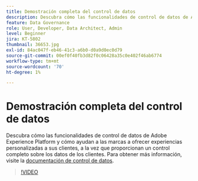 ```yaml
---
title: Demostración completa del control de datos
description: Descubra cómo las funcionalidades de control de datos de Adobe Experience Platform y cómo ayudan a las marcas a ofrecer experiencias personalizadas a sus clientes, a la vez que proporcionan un control completo sobre los datos de los clientes.
feature: Data Governance
role: User, Developer, Data Architect, Admin
level: Beginner
jira: KT-5802
thumbnail: 36653.jpg
exl-id: 84ac047f-eb46-41c3-a6b0-d0a9d0ec0d79
source-git-commit: 00ef0f40fb3d82f0c06428a35c0e402f46ab6774
workflow-type: tm+mt
source-wordcount: '70'
ht-degree: 1%

---
```


# Demostración completa del control de datos

Descubra cómo las funcionalidades de control de datos de Adobe Experience Platform y cómo ayudan a las marcas a ofrecer experiencias personalizadas a sus clientes, a la vez que proporcionan un control completo sobre los datos de los clientes. Para obtener más información, visite la [documentación de control de datos](https://experienceleague.adobe.com/docs/experience-platform/data-governance/home.html?lang=es).

>[!VIDEO](https://video.tv.adobe.com/v/36653?learn=on)
